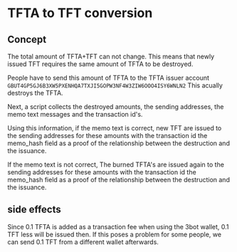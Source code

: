 # TFTA to TFT conversion

## Concept

The total amount of TFTA+TFT can not change. This means that newly issued TFT requires the same amount of TFTA to be destroyed.

People have to send this amount of TFTA to the TFTA issuer account `GBUT4GP5GJ6B3XW5PXENHQA7TXJI5GOPW3NF4W3ZIW6OOO4ISY6WNLN2`
This acually destroys the TFTA.

Next, a script collects the destroyed amounts, the sending addresses, the memo text messages  and the transaction id's.

Using this information,  if the memo text is correct, new TFT are issued to the sending addresses for these amounts with the transaction id the memo_hash field as a proof of the relationship between the destruction and the issuance.

If the memo text is not correct, The burned TFTA's are issued again to the sending addresses for these amounts with the transaction id the memo_hash field as a proof of the relationship between the destruction and the issuance.

## side effects

Since 0.1 TFTA is added as a transaction fee when using the 3bot wallet, 0.1 TFT less will be issued then. If this poses a problem for some people, we can send 0.1 TFT from a different wallet afterwards.
